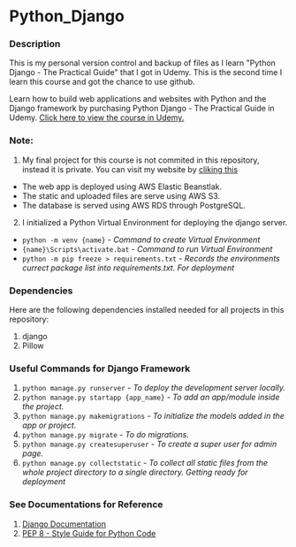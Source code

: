 # Python_Django

### Description
This is my personal version control and backup of files as I learn "Python Django - The Practical Guide" that I got in Udemy. This is the second time I learn this course and got the chance to use github.   
  
Learn how to build web applications and websites with Python and the Django framework by purchasing Python Django - The Practical Guide in Udemy. [Click here to view the course in Udemy.](https://www.udemy.com/course/python-django-the-practical-guide/)

### Note:
1. My final project for this course is not commited in this repository, instead it is private. You can visit my website by [cliking this](https://www.udemy.com/course/python-django-the-practical-guide/)  
- The web app is deployed using AWS Elastic Beanstlak.
- The static and uploaded files are serve using AWS S3.
- The database is served using AWS RDS through PostgreSQL.
2. I initialized a Python Virtual Environment for deploying the django server.  
- `python -m venv {name}` - *Command to create Virtual Environment*  
- `{name}\Scripts\activate.bat` - *Command to run Virtual Environment*  
- `python -m pip freeze > requirements.txt` - *Records the environments currect package list into requirements.txt. For deployment*

### Dependencies
Here are the following dependencies installed needed for all projects in this repository:
1. django
2. Pillow

### Useful Commands for Django Framework
1. `python manage.py runserver` - *To deploy the development server locally.*
2. `python manage.py startapp {app_name}` - *To add an app/module inside the project.*
3. `python manage.py makemigrations` - *To initialize the models added in the app or project.*
4. `python manage.py migrate` - *To do migrations.*
5. `python manage.py createsuperuser` - *To create a super user for admin page.*
6. `python manage.py collectstatic` - *To collect all static files from the whole project directory to a single directory. Getting ready for deployment*

### See Documentations for Reference
1. [Django Documentation](https://docs.djangoproject.com/en)
2. [PEP 8 - Style Guide for Python Code](https://peps.python.org/pep-0008/)